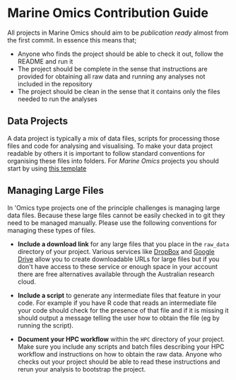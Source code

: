 # Marine Omics Contribution Guide

All projects in Marine Omics should aim to be *publication ready* almost from the first commit.  In essence this means that;

- Anyone who finds the project should be able to check it out, follow the README and run it
- The project should be complete in the sense that instructions are provided for obtaining all raw data and running any analyses not included in the repository
- The project should be clean in the sense that it contains only the files needed to run the analyses


## Data Projects

A data project is typically a mix of data files, scripts for processing those files and code for analysing and visualising. To make your data project readable by others it is important to follow standard conventions for organising these files into folders.  For *Marine Omics* projects you should start by using [this template]()



## Managing Large Files

In 'Omics type projects one of the principle challenges is managing large data files.  Because these large files cannot be easily checked in to git they need to be managed manually.  Please use the following conventions for managing these types of files. 

- **Include a download link** for any large files that you place in the `raw_data` directory of your project.  Various services like [DropBox](www.dropbox.com) and [Google Drive](drive.google.com) allow you to create downloadable URLs for large files but if you don't have access to these service or enough space in your account there are free alternatives available through the Australian research cloud.

- **Include a script** to generate any intermediate files that feature in your code.  For example if you have R code that reads an intermediate file your code should check for the presence of that file and if it is missing it should output a message telling the user how to obtain the file (eg by running the script).

- **Document your HPC workflow** within the `HPC` directory of your project.  Make sure you include any scripts and batch files describing your HPC workflow and instructions on how to obtain the raw data.  Anyone who checks out your project should be able to read these instructions and rerun your analysis to bootstrap the project.

